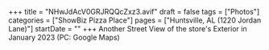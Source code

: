 +++
title = "NHwJdAcV0GRJRQQcZxz3.avif"
draft = false
tags = ["Photos"]
categories = ["ShowBiz Pizza Place"]
pages = ["Huntsville, AL (1220 Jordan Lane)"]
startDate = ""
+++
Another Street View of the store's Exterior in January 2023 (PC: Google Maps)
